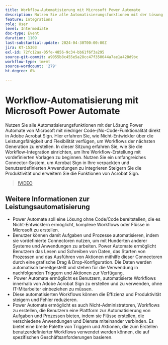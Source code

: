 ```yaml
---
title: Workflow-Automatisierung mit Microsoft Power Automate
description: Nutzen Sie alle Automatisierungsfunktionen mit der Lösung Power Automate von Microsoft mit niedriger Code-/No-Code-Funktionalität direkt in Adobe Acrobat Sign.
feature: Integrations
role: User
level: Intermediate
doc-type: Event
duration: 1109
last-substantial-update: 2024-04-30T00:00:00Z
jira: KT-15303
exl-id: 72fc12aa-05fe-4856-9c34-bb61f6f3a295
source-git-commit: a9055b8c455e5a28cc47f350644a7ae1a428d9bc
workflow-type: tm+mt
source-wordcount: '279'
ht-degree: 0%

---
```


# Workflow-Automatisierung mit Microsoft Power Automate

Nutzen Sie alle Automatisierungsfunktionen mit der Lösung Power Automate von Microsoft mit niedriger Code-/No-Code-Funktionalität direkt in Adobe Acrobat Sign. Hier erfahren Sie, wie Nicht-Entwickler über die Leistungsfähigkeit und Flexibilität verfügen, um Workflows der nächsten Generation zu erstellen. In dieser Sitzung erfahren Sie, wie Sie die Workflow-Integration einrichten, um Ihre Workflow-Erstellung mit vordefinierten Vorlagen zu beginnen. Nutzen Sie ein umfangreiches Connector-System, um Acrobat Sign in Ihre verpackten und benutzerdefinierten Anwendungen zu integrieren Steigern Sie die Produktivität und erweitern Sie die Funktionen von Acrobat Sign.

>[!VIDEO](https://video.tv.adobe.com/v/3428194/?learn=on)

## Weitere Informationen zur Leistungsautomatisierung

* Power Automate soll eine Lösung ohne Code/Code bereitstellen, die es Nicht-Entwicklern ermöglicht, komplexe Workflows oder Flüsse in Microsoft zu erstellen.
* Benutzer können damit Aufgaben und Prozesse automatisieren, indem sie vordefinierte Connectoren nutzen, um mit Hunderten anderer Systeme und Anwendungen zu arbeiten. Power Automate ermöglicht Benutzern das Lesen und Schreiben von Daten, das Starten von Prozessen und das Ausführen von Aktionen mithilfe dieser Connectoren durch eine grafische Drag &amp; Drop-Konfiguration. Die Daten werden automatisch bereitgestellt und stehen für die Verwendung in nachfolgenden Triggern und Aktionen zur Verfügung.
* &#x200B; Power Automate ermöglicht es Benutzern, automatisierte Workflows innerhalb von Adobe Acrobat Sign zu erstellen und zu verwenden, ohne IT-Mitarbeiter einbeziehen zu müssen.
* Diese automatisierten Workflows können die Effizienz und Produktivität steigern und Fehler reduzieren.
* Power Automate ermöglicht es auch Nicht-Administratoren, Workflows zu erstellen, die Benutzern eine Plattform zur Automatisierung von Aufgaben und Prozessen bieten, indem sie Flüsse erstellen, die verschiedene Anwendungen und Dienste miteinander verbinden. Es bietet eine breite Palette von Triggern und Aktionen, die zum Erstellen benutzerdefinierter Workflows verwendet werden können, die auf spezifischen Geschäftsanforderungen basieren.
